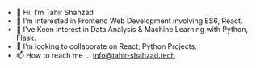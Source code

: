 - 👋 Hi, I’m Tahir Shahzad
- 👀 I’m interested in Frontend Web Development involving ES6, React.
- 🌱 I've Keen interest in Data Analysis & Machine Learning with Python, Flask.
- 💞️ I’m looking to collaborate on React, Python Projects.
- 📫 How to reach me ... info@tahir-shahzad.tech


